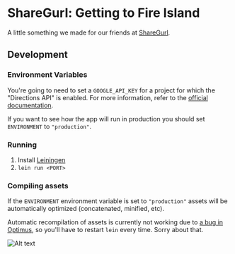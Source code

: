 # ShareGurl: Getting to Fire Island
A little something we made for our friends at [ShareGurl](http://sharegurl.com).

## Development

### Environment Variables

You're going to need to set a `GOOGLE_API_KEY` for a project for which the "Directions API" is enabled. For more information, refer to the [official documentation](https://developers.google.com/maps/documentation/directions/#api_key).

If you want to see how the app will run in production you should set `ENVIRONMENT` to `"production"`.

### Running

1. Install [Leiningen](http://leiningen.org/)
2. `lein run <PORT>`

### Compiling assets

If the `ENVIRONMENT` environment variable is set to `"production"` assets will be automatically optimized (concatenated, minified, etc).

Automatic recompilation of assets is currently not working due to [a bug in Optimus](https://github.com/magnars/optimus/issues/42), so you'll have to restart `lein` every time. Sorry about that.

![Alt text](http://media.giphy.com/media/C06mU13FQHHhK/giphy.gif "adore delano says")
